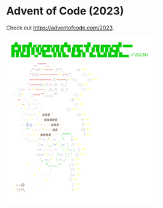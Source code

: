 # Advent of Code (2023)

Check out https://adventofcode.com/2023.

<a href="https://adventofcode.com/2023"><img src="calendar-2023.svg" width="80%" /></a>
           